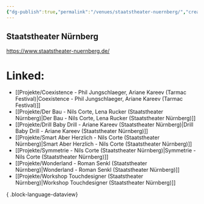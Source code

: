 ```yaml
---
{"dg-publish":true,"permalink":"/venues/staatstheater-nuernberg/","created":"2025-05-25T12:48:37.218+02:00","updated":"2025-05-26T10:38:35.988+02:00"}
---
```


## Staatstheater Nürnberg
https://www.staatstheater-nuernberg.de/
# Linked:
- [[Projekte/Coexistence - Phil Jungschlaeger, Ariane Kareev (Tarmac Festival)\|Coexistence - Phil Jungschlaeger, Ariane Kareev (Tarmac Festival)]]
- [[Projekte/Der Bau - Nils Corte, Lena Rucker (Staatstheater Nürnberg)\|Der Bau - Nils Corte, Lena Rucker (Staatstheater Nürnberg)]]
- [[Projekte/Drill Baby Drill - Ariane Kareev (Staatstheater Nürnberg)\|Drill Baby Drill - Ariane Kareev (Staatstheater Nürnberg)]]
- [[Projekte/Smart Aber Herzlich - Nils Corte (Staatstheater Nürnberg)\|Smart Aber Herzlich - Nils Corte (Staatstheater Nürnberg)]]
- [[Projekte/Symmetrie - Nils Corte (Staatstheater Nürnberg)\|Symmetrie - Nils Corte (Staatstheater Nürnberg)]]
- [[Projekte/Wonderland - Roman Senkl (Staatstheater Nürnberg)\|Wonderland - Roman Senkl (Staatstheater Nürnberg)]]
- [[Projekte/Workshop Touchdesigner (Staatstheater Nürnberg)\|Workshop Touchdesigner (Staatstheater Nürnberg)]]

{ .block-language-dataview}
